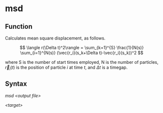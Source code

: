 <h1>msd</h1>
<h2>Function</h2>

Calculates mean square displacement, as follows.

$$  \langle r(\Delta t)^2\rangle =  \sum_{k=1}^{S} \frac{1}{N(s)} \sum_{i=1}^{N(s)} (\vec{r_i}(s_k+\Delta t)-\vec{r_i}(s_k))^2   $$

where S is the number of start times employed, N is the number of particles, $\vec{r}_i(t)$ is the position of particle $i$ at time $t$, and $\Delta t$ is a timegap.

<h2>Syntax</h2>

_msd \<output file\>_

_\<target\>_


